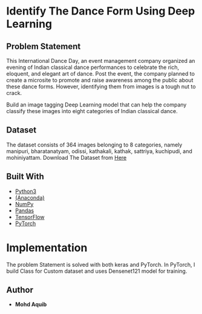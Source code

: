 # Identify The Dance Form Using Deep Learning

## Problem Statement

This International Dance Day, an event management company organized an evening of Indian classical dance performances to celebrate the rich, eloquent, and elegant art of dance. Post the event, the company planned to create a microsite to promote and raise awareness among the public about these dance forms. However, identifying them from images is a tough nut to crack.

Build an image tagging Deep Learning model that can help the company classify these images into eight categories of Indian classical dance.

## Dataset
The dataset consists of 364 images belonging to 8 categories, namely manipuri, bharatanatyam, odissi, kathakali, kathak, sattriya, kuchipudi, and mohiniyattam.
Download The Dataset from [Here](https://www.hackerearth.com/challenges/competitive/hackerearth-deep-learning-challenge-identify-dance-form/)

## Built With

- [Python3](https://www.python.org/downloads/)
- [(Anaconda)](https://www.continuum.io/downloads)
- [NumPy](http://www.numpy.org/)
- [Pandas](http://pandas.pydata.org/)
- [TensorFlow](https://www.tensorflow.org)
- [PyTorch](https://pytorch.org/)


# Implementation
The problem Statement is solved with both keras and PyTorch.
In PyTorch, I build Class for Custom dataset and uses Densenet121 model for training.

## Author

- **Mohd Aquib**